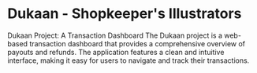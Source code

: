 # Dukaan - Shopkeeper's Illustrators 
Dukaan Project: A Transaction Dashboard  The Dukaan project is a web-based transaction dashboard that provides a comprehensive overview of payouts and refunds. The application features a clean and intuitive interface, making it easy for users to navigate and track their transactions.
